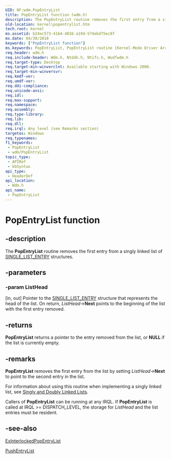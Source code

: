 ```yaml
---
UID: NF:wdm.PopEntryList
title: PopEntryList function (wdm.h)
description: The PopEntryList routine removes the first entry from a singly linked list of SINGLE_LIST_ENTRY structures.
old-location: kernel\popentrylist.htm
tech.root: kernel
ms.assetid: b24ec573-4164-4016-a19d-574ebd75ec8f
ms.date: 04/30/2018
keywords: ["PopEntryList function"]
ms.keywords: PopEntryList, PopEntryList routine [Kernel-Mode Driver Architecture], k109_a5d1634c-e1ab-43ac-ab3f-d0993263f5bb.xml, kernel.popentrylist, wdm/PopEntryList
req.header: wdm.h
req.include-header: Wdm.h, Ntddk.h, Ntifs.h, Wudfwdm.h
req.target-type: Desktop
req.target-min-winverclnt: Available starting with Windows 2000.
req.target-min-winversvr: 
req.kmdf-ver: 
req.umdf-ver: 
req.ddi-compliance: 
req.unicode-ansi: 
req.idl: 
req.max-support: 
req.namespace: 
req.assembly: 
req.type-library: 
req.lib: 
req.dll: 
req.irql: Any level (see Remarks section)
targetos: Windows
req.typenames: 
f1_keywords:
 - PopEntryList
 - wdm/PopEntryList
topic_type:
 - APIRef
 - kbSyntax
api_type:
 - HeaderDef
api_location:
 - Wdm.h
api_name:
 - PopEntryList
---
```


# PopEntryList function


## -description

The <b>PopEntryList</b> routine removes the first entry from a singly linked list of <a href="https://docs.microsoft.com/windows/desktop/api/ntdef/ns-ntdef-_single_list_entry">SINGLE_LIST_ENTRY</a> structures.

## -parameters

### -param ListHead 

[in, out]
Pointer to the <a href="https://docs.microsoft.com/windows/desktop/api/ntdef/ns-ntdef-_single_list_entry">SINGLE_LIST_ENTRY</a> structure that represents the head of the list. On return, <i>ListHead</i>-><b>Next</b> points to the beginning of the list with the first entry removed.

## -returns

<b>PopEntryList</b> returns a pointer to the entry removed from the list, or <b>NULL</b> if the list is currently empty.

## -remarks

<b>PopEntryList</b> removes the first entry from the list by setting <i>ListHead</i>-><b>Next</b> to point to the second entry in the list.

For information about using this routine when implementing a singly linked list, see <a href="https://docs.microsoft.com/windows-hardware/drivers/kernel/singly-and-doubly-linked-lists">Singly and Doubly Linked Lists</a>.

Callers of <b>PopEntryList</b> can be running at any IRQL. If <b>PopEntryList</b> is called at IRQL >= DISPATCH_LEVEL, the storage for <i>ListHead</i> and the list entries must be resident.

## -see-also

<a href="https://msdn.microsoft.com/library/windows/hardware/ff545408">ExInterlockedPopEntryList</a>



<a href="https://docs.microsoft.com/windows-hardware/drivers/ddi/wdm/nf-wdm-pushentrylist">PushEntryList</a>

